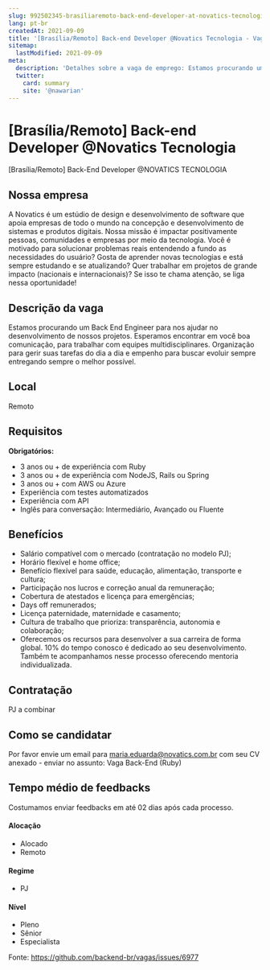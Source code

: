```yaml
---
slug: 992502345-brasiliaremoto-back-end-developer-at-novatics-tecnologia
lang: pt-br
createdAt: 2021-09-09
title: '[Brasília/Remoto] Back-end Developer @Novatics Tecnologia - Vaga de Emprego'
sitemap:
  lastModified: 2021-09-09
meta:
  description: 'Detalhes sobre a vaga de emprego: Estamos procurando um Back End Engineer para nos ajudar no desenvolvimento de nossos projetos. Esperamos encontrar em você boa comunicação, para trabalhar com equipes multidisciplinares. Organização para gerir suas tarefas do dia a dia e empenho para buscar evoluir sempre entregando sempre o melhor possível.'
  twitter:
    card: summary
    site: '@nawarian'
---
```


# [Brasília/Remoto] Back-end Developer @Novatics Tecnologia

[Brasília/Remoto] Back-End Developer @NOVATICS TECNOLOGIA

## Nossa empresa

A Novatics é um estúdio de design e desenvolvimento de software que apoia empresas de todo o mundo na concepção e desenvolvimento de sistemas e produtos digitais. Nossa missão é impactar positivamente pessoas, comunidades e empresas por meio da tecnologia. Você é motivado para solucionar problemas reais entendendo a fundo as necessidades do usuário? Gosta de aprender novas tecnologias e está sempre estudando e se atualizando? Quer trabalhar em projetos de grande impacto (nacionais e internacionais)? Se isso te chama atenção, se liga nessa oportunidade!

## Descrição da vaga

Estamos procurando um Back End Engineer para nos ajudar no desenvolvimento de nossos projetos. Esperamos encontrar em você boa comunicação, para trabalhar com equipes multidisciplinares. Organização para gerir suas tarefas do dia a dia e empenho para buscar evoluir sempre entregando sempre o melhor possível.


## Local

Remoto 

## Requisitos

**Obrigatórios:**
- 3 anos ou + de experiência com Ruby
- 3 anos ou + de experiência com NodeJS, Rails ou Spring
- 3 anos ou + com AWS ou Azure
- Experiência com testes automatizados
- Experiência com API
- Inglês para conversação: Intermediário, Avançado ou Fluente


## Benefícios

- Salário compatível com o mercado (contratação no modelo PJ);
- Horário flexível e home office;
- Benefício flexível para saúde, educação, alimentação, transporte e cultura;
- Participação nos lucros e correção anual da remuneração;
- Cobertura de atestados e licença para emergências;
- Days off remunerados;
- Licença paternidade, maternidade e casamento;
- Cultura de trabalho que prioriza: transparência, autonomia e colaboração;
- Oferecemos os recursos para desenvolver a sua carreira de forma global. 10% do tempo conosco é dedicado ao seu desenvolvimento. Também te acompanhamos nesse processo oferecendo mentoria individualizada.

## Contratação

PJ a combinar

## Como se candidatar

Por favor envie um email para maria.eduarda@novatics.com.br com seu CV anexado - enviar no assunto: Vaga Back-End (Ruby)

## Tempo médio de feedbacks

Costumamos enviar feedbacks em até 02 dias após cada processo.

#### Alocação
- Alocado
- Remoto

#### Regime
- PJ

#### Nível
- Pleno
- Sênior
- Especialista




Fonte: https://github.com/backend-br/vagas/issues/6977
